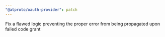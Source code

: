 ```yaml
---
"@atproto/oauth-provider": patch
---
```


Fix a flawed logic preventing the proper error from being propagated upon failed code grant
